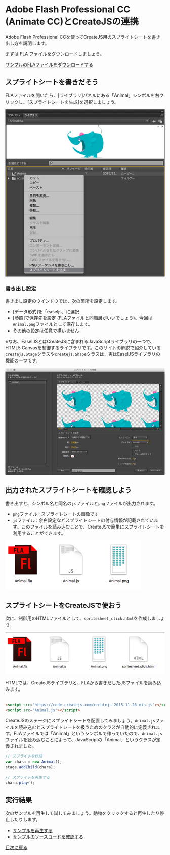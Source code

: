 # Adobe Flash Professional CC (Animate CC)とCreateJSの連携

Adobe Flash Professional CCを使ってCreateJS用のスプライトシートを書き出し方を説明します。

まずは FLA ファイルをダウンロードしましょう。

[サンプルのFLAファイルをダウンロードする](../samples/animate_spritesheet/Animal.fla)


## スプライトシートを書きだそう

FLAファイルを開いたら、[ライブラリ]パネルにある「Animal」シンボルを右クリックし、[スプライトシートを生成]を選択しましょう。

![](../imgs/animate_spritesheet_lib.png)

### 書き出し設定

書き出し設定のウインドウでは、次の箇所を設定します。

- [データ形式]を「easeljs」に選択
- [参照]で保存先を設定 (FLAファイルと同階層がいいでしょう)。今回は`Animal.png`ファイルとして保存します。
- その他の設定は任意で構いません

※なお、EaselJSとはCreateJSに含まれるJavaScriptライブラリの一つで、HTML5 Canvasを制御するライブラリです。このサイトの解説で紹介している`createjs.Stage`クラスや`createjs.Shape`クラスは、実はEaselJSライブラリの機能の一つです。

![](../imgs/animate_spritesheet_setting.png)

## 出力されたスプライトシートを確認しよう

書き出すと、シンボル名と同名の`js`ファイルと`png`ファイルが出力されます。

- `png`ファイル : スプライトシートの画像です
- `js`ファイル : 余白設定などスプライトシートの付与情報が記載されています。このファイルを読み込むことで、CreateJSで簡単にスプライトシートを利用することができます。

![](../imgs/animate_spritesheet_export.png)

## スプライトシートをCreateJSで使おう

次に、制御用のHTMLファイルとして、`spritesheet_click.html`を作成しましょう。

![](../imgs/animate_spritesheet_html.png)

HTMLでは、CreateJSライブラリと、FLAから書きだしたJSファイルを読み込みます。

```html

<script src="https://code.createjs.com/createjs-2015.11.26.min.js"></script>
<script src="Animal.js"></script>
```

CreateJSのステージにスプライトシートを配置してみましょう。`Animal.js`ファイルを読み込むとスプライトシートを扱うためのクラスが自動的に定義されます。FLAファイルでは「Animal」というシンボルで作っていたので、`Animal.js`ファイルを読み込むことによって、JavaScriptの「Animal」というクラスが定義されました。

```js
// スプライトを作成
var chara = new Animal();
stage.addChild(chara);

// スプライトを再生する
chara.play();
```

## 実行結果

次のサンプルを再生して試してみましょう。動物をクリックすると再生したり停止したりします。

- [サンプルを再生する](https://ics-creative.github.io/tutorial-createjs/samples/animate_spritesheet/spritesheet_click.html)
- [サンプルのソースコードを確認する](../samples/animate_spritesheet/spritesheet_click.html)

[目次に戻る](index.md)
